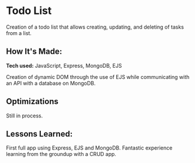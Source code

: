 # Todo List
Creation of a todo list that allows creating, updating, and deleting of tasks from a list.

## How It's Made:

**Tech used:** JavaScript, Express, MongoDB, EJS

Creation of dynamic DOM through the use of EJS while communicating with an API with a database on MongoDB.

## Optimizations

Still in process.

## Lessons Learned:

First full app using Express, EJS and MongoDB. Fantastic experience learning from the groundup with a CRUD app.